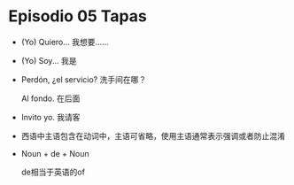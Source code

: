 # Episodio 05 Tapas

- (Yo) Quiero... 我想要……

- (Yo) Soy... 我是

- Perdón, ¿el servicio? 洗手间在哪？

  Al fondo. 在后面

- Invito yo. 我请客

- 西语中主语包含在动词中，主语可省略，使用主语通常表示强调或者防止混淆

- Noun + de + Noun

  de相当于英语的of

